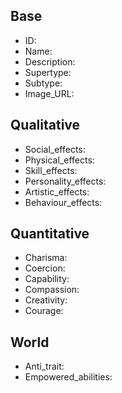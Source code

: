 ## Base
- <span class="text-field" data-tooltip="Text">ID</span>: 
- <span class="text-field" data-tooltip="Text">Name</span>: 
- <span class="text-field" data-tooltip="Text">Description</span>: 
- <span class="text-field" data-tooltip="Text">Supertype</span>: 
- <span class="text-field" data-tooltip="Text">Subtype</span>: 
- <span class="text-field" data-tooltip="Text">Image_URL</span>: 

## Qualitative
- <span class="text-field" data-tooltip="Text">Social_effects</span>: 
- <span class="text-field" data-tooltip="Text">Physical_effects</span>: 
- <span class="text-field" data-tooltip="Text">Skill_effects</span>: 
- <span class="text-field" data-tooltip="Text">Personality_effects</span>: 
- <span class="text-field" data-tooltip="Text">Artistic_effects</span>: 
- <span class="text-field" data-tooltip="Text">Behaviour_effects</span>: 

## Quantitative
- <span class="number-field" data-tooltip="Number">Charisma</span>: 
- <span class="number-field" data-tooltip="Number">Coercion</span>: 
- <span class="number-field" data-tooltip="Number">Capability</span>: 
- <span class="number-field" data-tooltip="Number">Compassion</span>: 
- <span class="number-field" data-tooltip="Number">Creativity</span>: 
- <span class="number-field" data-tooltip="Number">Courage</span>: 

## World
- <span class="link-field" data-tooltip="Single Trait">Anti_trait</span>: 
- <span class="multi-link-field" data-tooltip="Multi Ability">Empowered_abilities</span>: 
